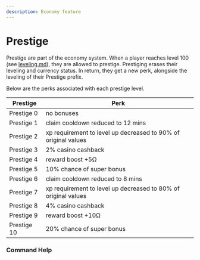 ```yaml
---
description: Economy feature
---
```


# Prestige

Prestige are part of the economy system. When a player reaches level 100 (see [leveling.md](economy/leveling.md "mention")), they are allowed to prestige. Prestiging erases their leveling and currency status. In return, they get a new perk, alongside the leveling of their Prestige prefix.

Below are the perks associated with each prestige level.

| Prestige    | Perk                                                           |
| ----------- | -------------------------------------------------------------- |
| Prestige 0  | no bonuses                                                     |
| Prestige 1  | claim cooldown reduced to 12 mins                              |
| Prestige 2  | xp requirement to level up decreased to 90% of original values |
| Prestige 3  | 2% casino cashback                                             |
| Prestige 4  | reward boost +5Ω                                               |
| Prestige 5  | 10% chance of super bonus                                      |
| Prestige 6  | claim cooldown reduced to 8 mins                               |
| Prestige 7  | xp requirement to level up decreased to 80% of original values |
| Prestige 8  | 4% casino cashback                                             |
| Prestige 9  | reward boost +10Ω                                              |
| Prestige 10 | 20% chance of super bonus                                      |

### Command Help

